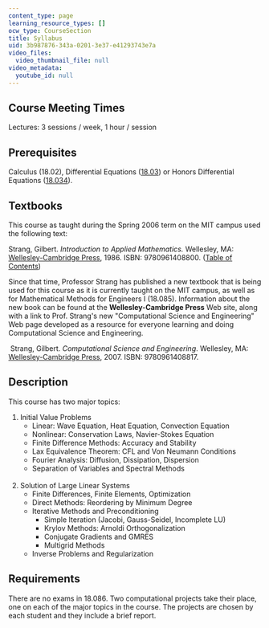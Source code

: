 ```yaml
---
content_type: page
learning_resource_types: []
ocw_type: CourseSection
title: Syllabus
uid: 3b987876-343a-0201-3e37-e41293743e7a
video_files:
  video_thumbnail_file: null
video_metadata:
  youtube_id: null
---
```


Course Meeting Times
--------------------

Lectures: 3 sessions / week, 1 hour / session

Prerequisites
-------------

Calculus (18.02), Differential Equations ([18.03](/courses/18-03-differential-equations-spring-2006)) or Honors Differential Equations ([18.034](/courses/18-034-honors-differential-equations-spring-2004)).

Textbooks
---------

This course as taught during the Spring 2006 term on the MIT campus used the following text:

Strang, Gilbert. _Introduction to Applied Mathematics._ Wellesley, MA: [Wellesley-Cambridge Press](http://www.wellesleycambridge.com/), 1986. ISBN: 9780961408800. ([Table of Contents](http://www-math.mit.edu/~gs/books/itam_toc.html))

Since that time, Professor Strang has published a new textbook that is being used for this course as it is currently taught on the MIT campus, as well as for Mathematical Methods for Engineers I (18.085). Information about the new book can be found at the **Wellesley-Cambridge Press** Web site, along with a link to Prof. Strang's new "Computational Science and Engineering" Web page developed as a resource for everyone learning and doing Computational Science and Engineering.

 Strang, Gilbert. _Computational Science and Engineering_. Wellesley, MA: [Wellesley-Cambridge Press](http://www.wellesleycambridge.com/), 2007. ISBN: 9780961408817.

Description
-----------

This course has two major topics:

1.  Initial Value Problems
    *   Linear: Wave Equation, Heat Equation, Convection Equation
    *   Nonlinear: Conservation Laws, Navier-Stokes Equation
    *   Finite Difference Methods: Accuracy and Stability
    *   Lax Equivalence Theorem: CFL and Von Neumann Conditions
    *   Fourier Analysis: Diffusion, Dissipation, Dispersion
    *   Separation of Variables and Spectral Methods  
         
2.  Solution of Large Linear Systems
    *   Finite Differences, Finite Elements, Optimization
    *   Direct Methods: Reordering by Minimum Degree
    *   Iterative Methods and Preconditioning
        *   Simple Iteration (Jacobi, Gauss-Seidel, Incomplete LU)
        *   Krylov Methods: Arnoldi Orthogonalization
        *   Conjugate Gradients and GMRES
        *   Multigrid Methods
    *   Inverse Problems and Regularization

Requirements
------------

There are no exams in 18.086. Two computational projects take their place, one on each of the major topics in the course. The projects are chosen by each student and they include a brief report.
